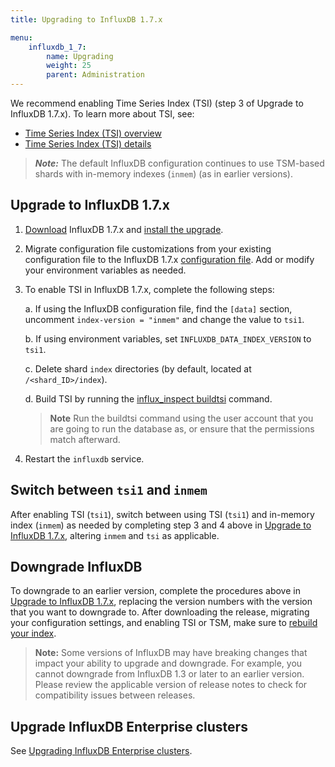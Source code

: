 ```yaml
---
title: Upgrading to InfluxDB 1.7.x

menu:
    influxdb_1_7:
        name: Upgrading
        weight: 25
        parent: Administration
---
```


We recommend enabling Time Series Index (TSI) (step 3 of Upgrade to InfluxDB 1.7.x). To learn more about TSI, see:

- [Time Series Index (TSI) overview](/influxdb/v1.7/concepts/time-series-index/)
- [Time Series Index (TSI) details](/influxdb/v1.7/concepts/tsi-details/)

> **_Note:_** The default InfluxDB configuration continues to use TSM-based shards with in-memory indexes (`inmem`) (as in earlier versions).

## Upgrade to InfluxDB 1.7.x

1. [Download](https://portal.influxdata.com/downloads) InfluxDB 1.7.x and [install the upgrade](/influxdb/v1.7/introduction/installation).

2. Migrate configuration file customizations from your existing configuration file to the InfluxDB 1.7.x [configuration file](/influxdb/v1.7/administration/config/). Add or modify your environment variables as needed.

3. To enable TSI in InfluxDB 1.7.x, complete the following steps:

    a. If using the InfluxDB configuration file, find the `[data]` section, uncomment `index-version = "inmem"` and change the value to `tsi1`.

    b. If using environment variables, set `INFLUXDB_DATA_INDEX_VERSION` to `tsi1`.

    c. Delete shard `index` directories (by default, located at `/<shard_ID>/index`).

    d. Build TSI by running the [influx_inspect buildtsi](/influxdb/v1.7/tools/influx_inspect/#buildtsi) command.

    > **Note** Run the buildtsi command using the user account that you are going to run the database as, or ensure that the permissions match afterward.

4. Restart the `influxdb` service.

## Switch between `tsi1` and `inmem`

After enabling TSI (`tsi1`), switch between using TSI (`tsi1`) and in-memory index (`inmem`) as needed by completing step 3 and 4 above in [Upgrade to InfluxDB 1.7.x](#upgrade-to-influxdb-1-7-x), altering `inmem` and `tsi` as applicable.

## Downgrade InfluxDB

To downgrade to an earlier version, complete the procedures above in [Upgrade to InfluxDB 1.7.x](#upgrade-to-influxdb-1-7-x), replacing the version numbers with the version that you want to downgrade to.
After downloading the release, migrating your configuration settings, and enabling TSI or TSM, make sure to [rebuild your index](/influxdb/v1.7/administration/rebuild-tsi-index/#sidebar).

>**Note:** Some versions of InfluxDB may have breaking changes that impact your ability to upgrade and downgrade. For example, you cannot downgrade from InfluxDB 1.3 or later to an earlier version. Please review the applicable version of release notes to check for compatibility issues between releases.

## Upgrade InfluxDB Enterprise clusters

See [Upgrading InfluxDB Enterprise clusters](/enterprise_influxdb/v1.7/administration/upgrading/).
